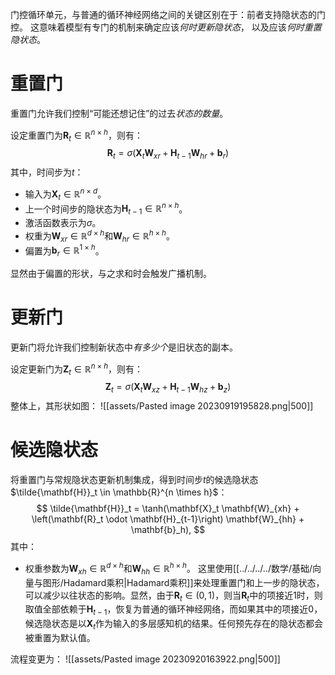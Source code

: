 门控循环单元，与普通的循环神经网络之间的关键区别在于：前者支持隐状态的门控。 这意味着模型有专门的机制来确定应该*何时更新隐状态*， 以及应该*何时重置隐状态*。

# 重置门
重置门允许我们控制“可能还想记住”的过去*状态的数量*。

设定重置门为$\mathbf{R}_t \in \mathbb{R}^{n \times h}$，则有：
$$
\mathbf{R}_t = \sigma(\mathbf{X}_t \mathbf{W}_{xr} + \mathbf{H}_{t-1} \mathbf{W}_{hr} + \mathbf{b}_r)
$$
其中，时间步为$t$：
- 输入为$\mathbf{X}_t \in \mathbb{R}^{n \times d}$。
- 上一个时间步的隐状态为$\mathbf{H}_{t-1} \in \mathbb{R}^{n \times h}$。
- 激活函数表示为$\sigma$。
- 权重为$\mathbf{W}_{xr}\in \mathbb{R}^{d \times h}$和$\mathbf{W}_{hr} \in \mathbb{R}^{h \times h}$。
- 偏置为$\mathbf{b}_r \in \mathbb{R}^{1 \times h}$。

显然由于偏置的形状，与之求和时会触发广播机制。

# 更新门
更新门将允许我们控制新状态中*有多少个*是旧状态的副本。

设定更新门为$\mathbf{Z}_t \in \mathbb{R}^{n \times h}$，则有：
$$
\mathbf{Z}_t = \sigma(\mathbf{X}_t \mathbf{W}_{xz} + \mathbf{H}_{t-1} \mathbf{W}_{hz} + \mathbf{b}_z)
$$
整体上，其形状如图：
![[assets/Pasted image 20230919195828.png|500]]
# 候选隐状态
将重置门与常规隐状态更新机制集成，得到时间步$t$的候选隐状态$\tilde{\mathbf{H}}_t \in \mathbb{R}^{n \times h}$：
$$
\tilde{\mathbf{H}}_t = \tanh(\mathbf{X}_t \mathbf{W}_{xh} + \left(\mathbf{R}_t \odot \mathbf{H}_{t-1}\right) \mathbf{W}_{hh} + \mathbf{b}_h),
$$
其中：
- 权重参数为$\mathbf{W}_{xh} \in \mathbb{R}^{d \times h}$和$\mathbf{W}_{hh} \in \mathbb{R}^{h \times h}$。
这里使用[[../../../../数学/基础/向量与图形/Hadamard乘积|Hadamard乘积]]来处理重置门和上一步的隐状态，可以减少以往状态的影响。显然，由于$\mathbf{R}_t \in (0,1)$，则当$\mathbf{R}_t$中的项接近1时，则取值全部依赖于$\mathbf{H}_{t-1}$，恢复为普通的循环神经网络，而如果其中的项接近0，候选隐状态是以$\mathbf{X}_t$作为输入的多层感知机的结果。任何预先存在的隐状态都会被重置为默认值。

流程变更为：
![[assets/Pasted image 20230920163922.png|500]]
